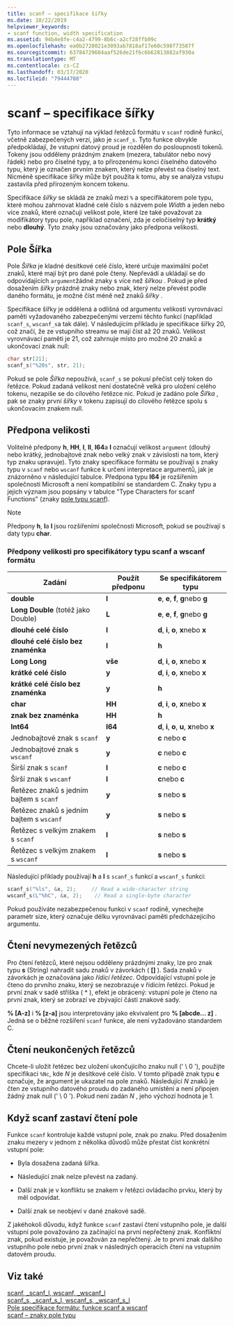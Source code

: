 ```yaml
---
title: scanf – specifikace šířky
ms.date: 10/22/2019
helpviewer_keywords:
- scanf function, width specification
ms.assetid: 94b4e8fe-c4a2-4799-8b6c-a2cf28ffb09c
ms.openlocfilehash: ea0b2728021e3093ab7818af17e60c598f73587f
ms.sourcegitcommit: 63784729604aaf526de21f6c6b62813882af930a
ms.translationtype: MT
ms.contentlocale: cs-CZ
ms.lasthandoff: 03/17/2020
ms.locfileid: "79444708"
---
```

# <a name="scanf-width-specification"></a>scanf – specifikace šířky

Tyto informace se vztahují na výklad řetězců formátu v `scanf` rodině funkcí, včetně zabezpečených verzí, jako je `scanf_s`. Tyto funkce obvykle předpokládají, že vstupní datový proud je rozdělen do posloupnosti tokenů. Tokeny jsou odděleny prázdným znakem (mezera, tabulátor nebo nový řádek) nebo pro číselné typy, a to přirozenému konci číselného datového typu, který je označen prvním znakem, který nelze převést na číselný text. Nicméně specifikace šířky může být použita k tomu, aby se analýza vstupu zastavila před přirozeným koncem tokenu.

Specifikace *šířky* se skládá ze znaků mezi `%` a specifikátorem pole typu, které mohou zahrnovat kladné celé číslo s názvem pole *Width* a jeden nebo více znaků, které označují velikost pole, které lze také považovat za modifikátory typu pole, například označení, zda je celočíselný typ **krátký** nebo **dlouhý**. Tyto znaky jsou označovány jako předpona velikosti.

## <a name="the-width-field"></a>Pole Šířka

Pole *Šířka* je kladné desítkové celé číslo, které určuje maximální počet znaků, které mají být pro dané pole čteny. Nepřevádí a ukládají se do odpovídajících `argument`žádné znaky s více než *šířkou* . Pokud je před dosažením *šířky* prázdné znaky nebo znak, který nelze převést podle daného formátu, je možné číst méně než znaků *šířky* .

Specifikace šířky je oddělená a odlišná od argumentu velikosti vyrovnávací paměti vyžadovaného zabezpečenými verzemi těchto funkcí (například `scanf_s`, `wscanf_s`a tak dále). V následujícím příkladu je specifikace šířky 20, což značí, že ze vstupního streamu se mají číst až 20 znaků. Velikost vyrovnávací paměti je 21, což zahrnuje místo pro možné 20 znaků a ukončovací znak null:

```C
char str[21];
scanf_s("%20s", str, 21);
```

Pokud se pole *Šířka* nepoužívá, `scanf_s` se pokusí přečíst celý token do řetězce. Pokud zadaná velikost není dostatečně velká pro uložení celého tokenu, nezapíše se do cílového řetězce nic. Pokud je zadáno pole *Šířka* , pak se znaky první *šířky* v tokenu zapisují do cílového řetězce spolu s ukončovacím znakem null.

## <a name="the-size-prefix"></a>Předpona velikosti

Volitelné předpony **h**, **HH**, **l**, **ll**, **I64**a **l** označují velikost `argument` (dlouhý nebo krátký, jednobajtové znak nebo velký znak v závislosti na tom, který typ znaku upravuje). Tyto znaky specifikace formátu se používají s znaky typu v `scanf` nebo `wscanf` funkce k určení interpretace argumentů, jak je znázorněno v následující tabulce. Předpona typu **I64** je rozšířením společnosti Microsoft a není kompatibilní se standardem C. Znaky typu a jejich význam jsou popsány v tabulce "Type Characters for scanf Functions" (znaky [pole typu scanf](../c-runtime-library/scanf-type-field-characters.md)).

> [!NOTE]
> Předpony **h**, **l**a **l** jsou rozšířeními společnosti Microsoft, pokud se používají s daty typu **char**.

### <a name="size-prefixes-for-scanf-and-wscanf-format-type-specifiers"></a>Předpony velikosti pro specifikátory typu scanf a wscanf formátu

|Zadání|Použít předponu|Se specifikátorem typu|
|----------------|----------------|-------------------------|
|**double**|**l**|**e**, **e**, **f**, **g**nebo **g**|
|**Long Double** (totéž jako Double)|**L**|**e**, **e**, **f**, **g**nebo **g**|
|**dlouhé celé číslo**|**l**|**d**, **i**, **o**, **x**nebo **x**|
|**dlouhé celé číslo bez znaménka**|**l**|**h**|
|**Long Long**|**vše**|**d**, **i**, **o**, **x**nebo **x**|
|**krátké celé číslo**|**y**|**d**, **i**, **o**, **x**nebo **x**|
|**krátké celé číslo bez znaménka**|**y**|**h**|
|**char**|**HH**|**d**, **i**, **o**, **x**nebo **x**|
|**znak bez znaménka**|**HH**|**h**|
|**Int64**|**I64**|**d**, **i**, **o**, **u**, **x**nebo **x**|
|Jednobajtové znak s `scanf`|**y**|**c** nebo **c**|
|Jednobajtové znak s `wscanf`|**y**|**c** nebo **c**|
|Širší znak s `scanf`|**l**|**c** nebo **c**|
|Širší znak s `wscanf`|**l**|**c**nebo **c**|
|Řetězec znaků s jedním bajtem s `scanf`|**y**|**s** nebo **s**|
|Řetězec znaků s jedním bajtem s `wscanf`|**y**|**s** nebo **s**|
|Řetězec s velkým znakem s `scanf`|**l**|**s** nebo **s**|
|Řetězec s velkým znakem s `wscanf`|**l**|**s** nebo **s**|

Následující příklady používají **h** a **l** s `scanf_s` funkcí a `wscanf_s` funkcí:

```C
scanf_s("%ls", &x, 2);     // Read a wide-character string
wscanf_s(L"%hC", &x, 2);    // Read a single-byte character
```

Pokud používáte nezabezpečenou funkci v `scanf` rodině, vynechejte parametr size, který označuje délku vyrovnávací paměti předcházejícího argumentu.

## <a name="reading-undelimited-strings"></a>Čtení nevymezených řetězců

Pro čtení řetězců, které nejsou odděleny prázdnými znaky, lze pro znak typu **s** (String) nahradit sadu znaků v závorkách ( **[]** ). Sada znaků v závorkách je označována jako *řídicí řetězec*. Odpovídající vstupní pole je čteno do prvního znaku, který se nezobrazuje v řídicím řetězci. Pokud je první znak v sadě stříška ( **^** ), efekt je obrácený: vstupní pole je čteno na první znak, který se zobrazí ve zbývající části znakové sady.

**% [A-z]** i **% [z-a]** jsou interpretovány jako ekvivalent pro **% [abcde... z]** . Jedná se o běžné rozšíření `scanf` funkce, ale není vyžadováno standardem C.

## <a name="reading-unterminated-strings"></a>Čtení neukončených řetězců

Chcete-li uložit řetězec bez uložení ukončujícího znaku null (' \ 0 '), použijte specifikaci `%Nc`, kde *N* je desítkové celé číslo. V tomto případě znak typu **c** označuje, že argument je ukazatel na pole znaků. Následující *N* znaků je čten ze vstupního datového proudu do zadaného umístění a není připojen žádný znak null (' \ 0 '). Pokud není zadán *N* , jeho výchozí hodnota je 1.

## <a name="when-scanf-stops-reading-a-field"></a>Když scanf zastaví čtení pole

Funkce `scanf` kontroluje každé vstupní pole, znak po znaku. Před dosažením znaku mezery v jednom z několika důvodů může přestat číst konkrétní vstupní pole:

- Byla dosažena zadaná šířka.

- Následující znak nelze převést na zadaný.

- Další znak je v konfliktu se znakem v řetězci ovládacího prvku, který by měl odpovídat.

- Další znak se neobjeví v dané znakové sadě.

Z jakéhokoli důvodu, když funkce `scanf` zastaví čtení vstupního pole, je další vstupní pole považováno za začínající na první nepřečtený znak. Konfliktní znak, pokud existuje, je považován za nepřečtený. Je to první znak dalšího vstupního pole nebo první znak v následných operacích čtení na vstupním datovém proudu.

## <a name="see-also"></a>Viz také

[scanf, _scanf_l, wscanf, _wscanf_l](../c-runtime-library/reference/scanf-scanf-l-wscanf-wscanf-l.md)<br/>
[scanf_s, _scanf_s_l, wscanf_s, _wscanf_s_l](../c-runtime-library/reference/scanf-s-scanf-s-l-wscanf-s-wscanf-s-l.md)<br/>
[Pole specifikace formátu: funkce scanf a wscanf](../c-runtime-library/format-specification-fields-scanf-and-wscanf-functions.md)<br/>
[scanf – znaky pole typu](../c-runtime-library/scanf-type-field-characters.md)<br/>
